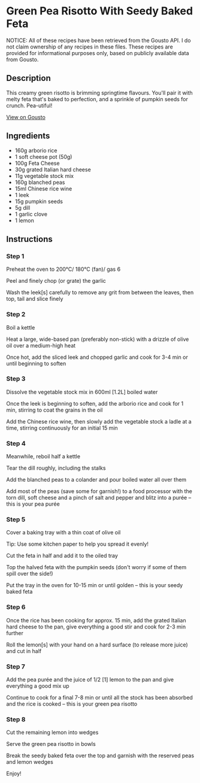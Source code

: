 # Green Pea Risotto With Seedy Baked Feta 

NOTICE: All of these recipes have been retrieved from the Gousto API. I do not claim ownership of any recipes in these files. These recipes are provided for informational purposes only, based on publicly available data from Gousto.

## Description

This creamy green risotto is brimming springtime flavours. You'll pair it with melty feta that's baked to perfection, and a sprinkle of pumpkin seeds for crunch. Pea-utiful!

[View on Gousto](https://www.gousto.co.uk/recipes/cookbook/green-pea-risotto-with-seedy-baked-feta)

## Ingredients

- 160g arborio rice
- 1 soft cheese pot (50g)
- 100g Feta Cheese
- 30g grated Italian hard cheese
- 11g vegetable stock mix
- 160g blanched peas
- 15ml Chinese rice wine
- 1 leek
- 15g pumpkin seeds 
- 5g dill
- 1 garlic clove
- 1 lemon

## Instructions


### Step 1

Preheat the oven to 200°C/ 180°C (fan)/ gas 6

Peel and finely chop (or grate) the garlic

Wash the leek<span class="text-danger">[s]</span> carefully to remove any grit from between the leaves, then top, tail and slice finely


### Step 2

Boil a kettle

Heat a large, wide-based pan (preferably non-stick) with a drizzle of olive oil over a medium-high heat

Once hot, add the sliced leek and chopped garlic and cook for 3-4 min or until beginning to soften


### Step 3

Dissolve the vegetable stock mix in 600ml <span class="text-danger">[1.2L]</span> boiled water

Once the leek is beginning to soften, add the arborio rice and cook for 1 min, stirring to coat the grains in the oil

Add the Chinese rice wine, then slowly add the vegetable stock a ladle at a time, stirring continuously for an initial 15 min


### Step 4

Meanwhile, reboil half a kettle

Tear the dill roughly, including the stalks

Add the blanched peas to a colander and pour boiled water all over them

Add most of the peas (save some for garnish!) to a food processor with the torn dill, soft cheese and a pinch of salt and pepper and blitz into a purée – this is your pea purée


### Step 5

Cover a baking tray with a thin coat of olive oil

Tip: Use some kitchen paper to help you spread it evenly!

Cut the feta in half and add it to the oiled tray

Top the halved feta with the pumpkin seeds (don't worry if some of them spill over the side!)

Put the tray in the oven for 10-15 min or until golden – this is your seedy baked feta


### Step 6

Once the rice has been cooking for approx. 15 min, add the grated Italian hard cheese to the pan, give everything a good stir and cook for 2-3 min further

Roll the lemon<span class="text-danger">[s]</span> with your hand on a hard surface (to release more juice) and cut in half


### Step 7

Add the pea purée and the juice of 1/2 <span class="text-danger">[1]</span> lemon to the pan and give everything a good mix up

Continue to cook for a final 7-8 min or until all the stock has been absorbed and the rice is cooked – this is your green pea risotto

### Step 8

Cut the remaining lemon into wedges

Serve the green pea risotto in bowls

Break the seedy baked feta over the top and garnish with the reserved peas and lemon wedges

Enjoy!

